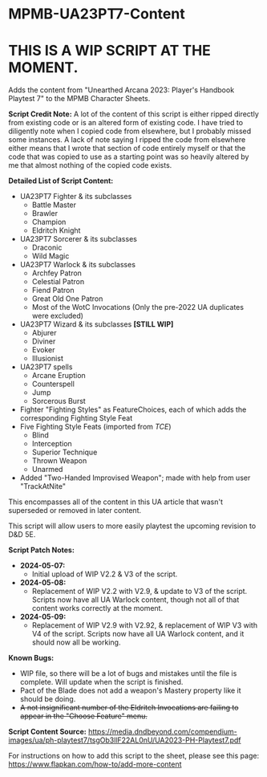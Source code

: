 # MPMB-UA23PT7-Content
# THIS IS A WIP SCRIPT AT THE MOMENT.
Adds the content from "Unearthed Arcana 2023: Player's Handbook Playtest 7" to the MPMB Character Sheets.

**Script Credit Note:**
A lot of the content of this script is either ripped directly from existing code or is an altered form of existing code. I have tried to diligently note when I copied code from elsewhere, but I probably missed some instances. A lack of note saying I ripped the code from elsewhere either means that I wrote that section of code entirely myself or that the code that was copied to use as a starting point was so heavily altered by me that almost nothing of the copied code exists.

**Detailed List of Script Content:**
- UA23PT7 Fighter & its subclasses
  - Battle Master
  - Brawler
  - Champion
  - Eldritch Knight
- UA23PT7 Sorcerer & its subclasses
  - Draconic
  - Wild Magic
- UA23PT7 Warlock & its subclasses
  - Archfey Patron
  - Celestial Patron
  - Fiend Patron
  - Great Old One Patron
  - Most of the WotC Invocations (Only the pre-2022 UA duplicates were excluded)
- UA23PT7 Wizard & its subclasses **[STILL WIP]**
  - Abjurer
  - Diviner
  - Evoker
  - Illusionist
- UA23PT7 spells
  - Arcane Eruption
  - Counterspell
  - Jump
  - Sorcerous Burst
- Fighter "Fighting Styles" as FeatureChoices, each of which adds the corresponding Fighting Style Feat
- Five Fighting Style Feats (imported from *TCE*)
  - Blind
  - Interception
  - Superior Technique
  - Thrown Weapon
  - Unarmed
- Added "Two-Handed Improvised Weapon"; made with help from user "TrackAtNite"

This encompasses all of the content in this UA article that wasn't superseded or removed in later content.

This script will allow users to more easily playtest the upcoming revision to D&D 5E.

**Script Patch Notes:**
- **2024-05-07:**
  - Initial upload of WIP V2.2 & V3 of the script.
- **2024-05-08:**
  - Replacement of WIP V2.2 with V2.9, & update to V3 of the script. Scripts now have all UA Warlock content, though not all of that content works correctly at the moment.
- **2024-05-09:**
  - Replacement of WIP V2.9 with V2.92, & replacement of WIP V3 with V4 of the script. Scripts now have all UA Warlock content, and it should now all be working.

**Known Bugs:**
- WIP file, so there will be a lot of bugs and mistakes until the file is complete. Will update when the script is finished.
- Pact of the Blade does not add a weapon's Mastery property like it should be doing.
- ~~A not insignificant number of the Eldritch Invocations are failing to appear in the "Choose Feature" menu.~~

**Script Content Source:** https://media.dndbeyond.com/compendium-images/ua/ph-playtest7/tsgOb3llF22AL0nU/UA2023-PH-Playtest7.pdf

For instructions on how to add this script to the sheet, please see this page: https://www.flapkan.com/how-to/add-more-content
